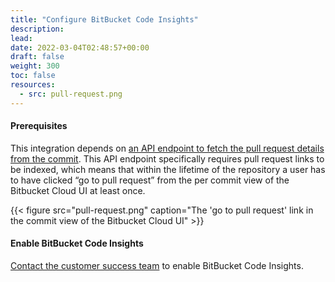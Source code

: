 ```yaml
---
title: "Configure BitBucket Code Insights"
description: 
lead: 
date: 2022-03-04T02:48:57+00:00
draft: false
weight: 300
toc: false
resources:
  - src: pull-request.png
---
```


#### Prerequisites

This integration depends on [an API endpoint to fetch the pull request details from the commit](https://developer.atlassian.com/cloud/bitbucket/rest/api-group-pullrequests/#api-repositories-workspace-repo-slug-commit-commit-pullrequests-get). This API endpoint specifically requires pull request links to be indexed, which means that within the lifetime of the repository a user has to have clicked “go to pull request” from the per commit view of the Bitbucket Cloud UI at least once.

{{< figure src="pull-request.png" caption="The 'go to pull request' link in the commit view of the Bitbucket Cloud UI" >}}

#### Enable BitBucket Code Insights

[Contact the customer success team](/contact-support/) to enable BitBucket Code Insights.